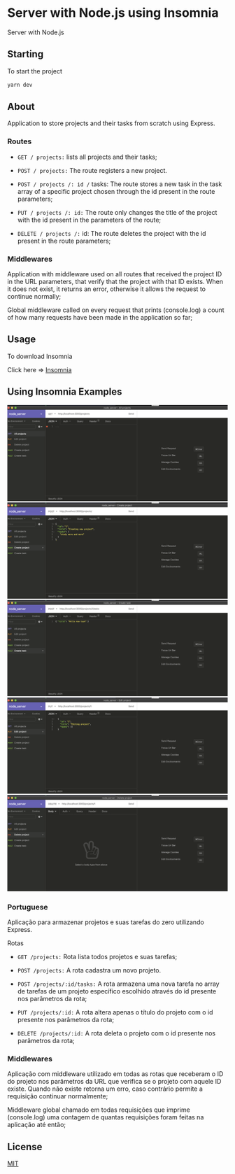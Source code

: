 # Server with Node.js using Insomnia

Server with Node.js

## Starting

To start the project

```bash
yarn dev
```
## About 

Application to store projects and their tasks from scratch using Express.

### Routes
- ```GET / projects:``` lists all projects and their tasks;

- ```POST / projects:``` The route registers a new project.

- ```POST / projects /: id /``` tasks: The route stores a new task in the task array of a specific project chosen through the id present in the route parameters;

- ```PUT / projects /: id:``` The route only changes the title of the project with the id present in the parameters of the route;

- ```DELETE / projects /:``` id: The route deletes the project with the id present in the route parameters;


### Middlewares
Application with middleware used on all routes that received the project ID in the URL parameters, that verify that the project with that ID exists. When it does not exist, it returns an error, otherwise it allows the request to continue normally;

Global middleware called on every request that prints (console.log) a count of how many requests have been made in the application so far;

## Usage

To download Insomnia

Click here => [Insomnia](https://insomnia.rest/download/)

## Using Insomnia Examples

![All Projects](assets/all-projects.png)
![Creating a project](assets/post-creating-project.png)
![Creating a task](assets/post-creating-task.png)
![Put, editing ou changing a project](assets/put.png)
![Deleting a project](assets/delete.png)


### Portuguese

Aplicação para armazenar projetos e suas tarefas do zero utilizando Express.

Rotas
- ```GET /projects:``` Rota lista todos projetos e suas tarefas;

- ```POST /projects:``` A rota cadastra um novo projeto.

- ```POST /projects/:id/tasks:``` A rota armazena uma nova tarefa no array de tarefas de um projeto específico escolhido através do id presente nos parâmetros da rota;

- ```PUT /projects/:id:``` A rota altera apenas o título do projeto com o id presente nos parâmetros da rota;

- ```DELETE /projects/:id:``` A rota deleta o projeto com o id presente nos parâmetros da rota;

### Middlewares
Aplicação com middleware utilizado em todas as rotas que receberam o ID do projeto nos parâmetros da URL que verifica se o projeto com aquele ID existe. Quando não existe retorna um erro, caso contrário permite a requisição continuar normalmente;

Middleware global chamado em todas requisições que imprime (console.log) uma contagem de quantas requisições foram feitas na aplicação até então;


## License
[MIT](https://choosealicense.com/licenses/mit/)